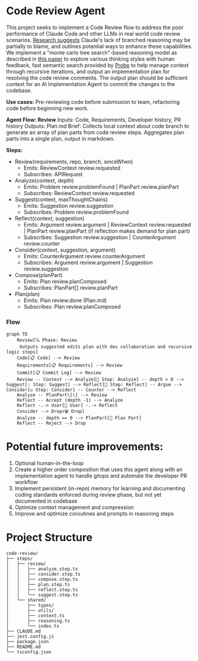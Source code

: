 # Code Review Agent
This project seeks to implement a Code Review flow to address the poor performance of Claude Code and other LLMs in real world code review scenarios. [Research suggests](doc/reasoning-models.pdf) Claude's lack of branched reasoning may be partially to blame, and outlines potential ways to enhance these capabilities. We implement a "monte carlo tree search"-based reasoning model as described in [this paper](doc/MCTS.pdf) to explore various thinking styles with human feedback, fast semantic search provided by [Probe](https://github.com/buger/probe) to help manage context through recursive iterations, and output an implementation plan for resolving the code review comments. The output plan should be sufficient context for an AI Implementation Agent to commit the changes to the codebase.

**Use cases:** Pre-reviewing code before submission to team, refactoring code before beginning new work.

**Agent Flow: Review**
Inputs: Code, Requirements, Developer history, PR history
Outputs: Plan.md
Brief: Collects local context about code branch to generate an array of plan parts from code review steps. Aggregates plan parts into a single plan, output in markdown.

**Steps:**
- Review(requirements, repo, branch, sinceWhen)
    - Emits: ReviewContext review.requested
    - Subscribes: APIRequest
- Analyze(context, depth)
    - Emits: Problem review.problemFound | PlanPart review.planPart
    - Subscribes: ReviewContext review.requested
- Suggest(context, maxThoughtChains)
    - Emits: Suggestion review.suggestion
    - Subscribes: Problem review.problemFound
- Reflect(context, suggestion)
    - Emits: Argument review.argument | ReviewContext review.requested | PlanPart review.planPart (if reflection makes demand for plan part)
    - Subscribes: Suggestion review.suggestion | CounterArgument review.counter
- Consider(context, suggestion, argument)
    - Emits: CounterArgument review.counterArgument
    - Subscribes: Argument review.argument | Suggestion review.suggestion
- Compose(planPart)
    - Emits: Plan review.planComposed
    - Subscribes: PlanPart[] review.planPart
- Plan(plan)
    - Emits: Plan review.done (Plan.md)
    - Subscribes: Plan review.planComposed

### Flow
```mermaid
graph TD
    Review[🔍 Phase: Review
     Outputs suggested edits plan with dev collaboration and recursive logic steps]
    Code[📋 Code] --> Review
    Requirements[📋 Requirements] --> Review
    Commit[📋 Commit Log] --> Review
    Review -- Context --> Analyze[🧠 Step: Analyze] -- depth > 0 --> Suggest[💡 Step: Suggest] --> Reflect[🤔 Step: Reflect] -- Argue --> Consider[⚖️ Step: Consider] -- Counter --> Reflect
    Analyze -- PlanPart\[\] --> Review
    Reflect -- Accept (depth -1) --> Analyze
    Reflect -.-> User[👨 User] -.-> Reflect
    Consider --> Drop>🗑️ Drop]
    Analyze -- depth == 0 --> PlanPart[🧩 Plan Part]
    Reflect -- Reject --> Drop
```

# Potential future improvements:
1. Optional human-in-the-loop
2. Create a higher order composition that uses this agent along with an implementation agent to handle gitops and automate the developer PR workflow
3. Implement persistent (in-repo) memory for learning and documenting coding standards enforced during review phase, but not yet documented in codebase
4. Optimize context management and compression
5. Improve and optimize coroutines and prompts in reasoning steps

# Project Structure
```
code-review/
├── steps/
│   ├── review/
│   │   ├── analyze.step.ts
│   │   ├── consider.step.ts
│   │   ├── compose.step.ts
│   │   ├── plan.step.ts
│   │   ├── reflect.step.ts
│   │   └── suggest.step.ts
│   └── shared/
│       ├── types/
│       ├── utils/
│       ├── context.ts
│       ├── reasoning.ts
│       └── index.ts
├── CLAUDE.md
├── jest.config.js
├── package.json
├── README.md
└── tsconfig.json
```
